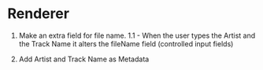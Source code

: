 # Renderer

1. Make an extra field for file name.
    1.1 - When the user types the Artist and the Track Name it alters the
    fileName field (controlled input fields)

2. Add Artist and Track Name as Metadata
